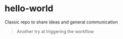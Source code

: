 # hello-world
Classic repo to share ideas and general communication

> Another try at triggering the workflow
